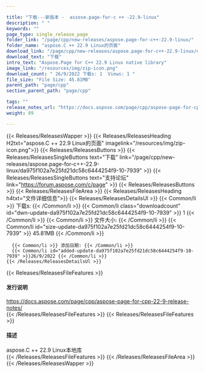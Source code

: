 ```yaml
---

title: "下载---新版本 -  assose.page-for-c ++ -22.9-linux"
description: " "
keywords: ""
page_type: single_release_page
folder_link: "/page/cpp/new-releases/aspose.page-for-c++-22.9-linux/"
folder_name: "aspose.C ++ 22.9 Linux的页面"
download_link: "/page/cpp/new-releases/aspose.page-for-c++-22.9-linux/da975f102a7e25fd21dc58c6444254f9-10-7939"
download_text: "下载"
intro_text: "Aspose.Page for C++ 22.9 Linux native library"
image_link: "/resources/img/zip-icon.png"
download_count: " 26/9/2022 下载s: 1  Views: 1 "
file_size: "File Size: 45.81MB"
parent_path: "page/cpp"
section_parent_path: "page/cpp"

tags: ""
release_notes_url: "https://docs.aspose.com/page/cpp/aspose-page-for-cpp-22-9-release-notes/"
weight: 89

---
```


{{< Releases/ReleasesWapper >}}
  {{< Releases/ReleasesHeading H2txt="aspose.C ++ 22.9 Linux的页面" imagelink="/resources/img/zip-icon.png">}}
  {{< Releases/ReleasesButtons >}}
    {{< Releases/ReleasesSingleButtons text="下载" link="/page/cpp/new-releases/aspose.page-for-c++-22.9-linux/da975f102a7e25fd21dc58c6444254f9-10-7939" >}}
    {{< Releases/ReleasesSingleButtons text="支持论坛" link="https://forum.aspose.com/c/page" >}}
  {{< Releases/ReleasesButtons >}}
  {{< Releases/ReleasesFileArea >}}
    {{< Releases/ReleasesHeading h4txt="文件详细信息">}}
    {{< Releases/ReleasesDetailsUl >}}
      {{< Common/li >}} 下载s: {{< /Common/li >}}
      {{< Common/li class="downloadcount" id="dwn-update-da975f102a7e25fd21dc58c6444254f9-10-7939" >}} 1 {{< /Common/li >}}
      {{< Common/li >}} 文件大小: {{< /Common/li >}}
      {{< Common/li id="size-update-da975f102a7e25fd21dc58c6444254f9-10-7939" >}} 45.81MB {{< /Common/li >}}

      {{< Common/li >}} 添加日期: {{< /Common/li >}}
      {{< Common/li id="added-update-da975f102a7e25fd21dc58c6444254f9-10-7939" >}}26/9/2022 {{< /Common/li >}}
    {{< /Releases/ReleasesDetailsUl >}}

  {{< Releases/ReleasesFileFeatures >}}
      <h4>发行说明</h4><div><a href='https://docs.aspose.com/page/cpp/aspose-page-for-cpp-22-9-release-notes/'>https://docs.aspose.com/page/cpp/aspose-page-for-cpp-22-9-release-notes/</a></div>
  {{< /Releases/ReleasesFileFeatures >}}
  {{< Releases/ReleasesFileFeatures >}}
      <h4>描述</h4><div class="HTMLDescription">aspose.C ++ 22.9 Linux本地库</div>
  {{< /Releases/ReleasesFileFeatures >}}
 {{< /Releases/ReleasesFileArea >}}
{{< /Releases/ReleasesWapper >}}


